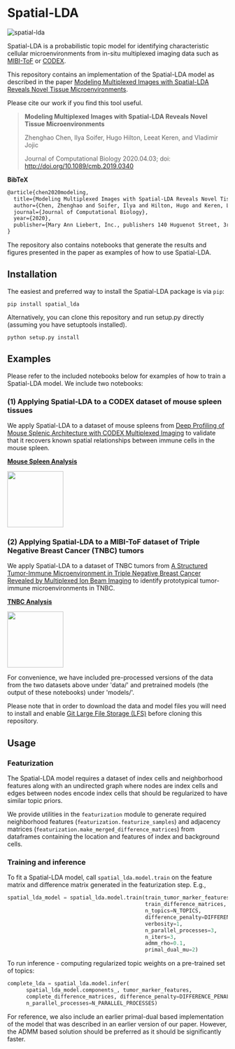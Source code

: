 # Spatial-LDA

![spatial-lda](https://github.com/calico/spatial_lda/workflows/spatial-lda/badge.svg)

Spatial-LDA is a probabilistic topic model for identifying characteristic cellular microenvironments from
in-situ multiplexed imaging data such as [MIBI-ToF](https://www.sciencedirect.com/science/article/pii/S0092867418311000)
or [CODEX](https://www.cell.com/cell/pdf/S0092-8674\(18\)30904-8.pdf).

This repository contains an implementation of the Spatial-LDA model as described in the paper
[Modeling Multiplexed Images with Spatial-LDA Reveals Novel Tissue Microenvironments](https://www.liebertpub.com/doi/full/10.1089/cmb.2019.0340).

Please cite our work if you find this tool useful.

> **Modeling Multiplexed Images with Spatial-LDA Reveals Novel Tissue Microenvironments**  
> 
> Zhenghao Chen, Ilya Soifer, Hugo Hilton, Leeat Keren, and Vladimir Jojic
> 
> Journal of Computational Biology 2020.04.03; doi: http://doi.org/10.1089/cmb.2019.0340

**BibTeX**

```latex
@article{chen2020modeling,
  title={Modeling Multiplexed Images with Spatial-LDA Reveals Novel Tissue Microenvironments},
  author={Chen, Zhenghao and Soifer, Ilya and Hilton, Hugo and Keren, Leeat and Jojic, Vladimir},
  journal={Journal of Computational Biology},
  year={2020},
  publisher={Mary Ann Liebert, Inc., publishers 140 Huguenot Street, 3rd Floor New~…}
}
```

The repository also contains notebooks that generate the results and figures presented in the paper as examples of
how to use Spatial-LDA.

## Installation

The easiest and preferred way to install the Spatial-LDA package is via `pip`:

`pip install spatial_lda`

Alternatively, you can clone this repository and run setup.py directly (assuming you have setuptools installed).

`python setup.py install`

## Examples

Please refer to the included notebooks below for examples of how to train a Spatial-LDA model. We include two notebooks:

### (1) Applying Spatial-LDA to a CODEX dataset of mouse spleen tissues

We apply Spatial-LDA to a dataset of mouse spleens from [Deep Profiling of Mouse Splenic Architecture with
CODEX Multiplexed Imaging](https://www.cell.com/cell/pdf/S0092-8674\(18\)30904-8.pdf) to validate that it recovers known spatial relationships
between immune cells in the mouse spleen.

[**Mouse Spleen Analysis**](https://colab.research.google.com/drive/1L-OOo2WNkIdR7sjKx4U2Ql214SYoh1sE?usp=sharing)

<a href="https://colab.research.google.com/drive/1L-OOo2WNkIdR7sjKx4U2Ql214SYoh1sE?usp=sharing"><img src="https://colab.research.google.com/img/colab_favicon_256px.png" width="128"></a>

### (2) Applying Spatial-LDA to a MIBI-ToF dataset of Triple Negative Breast Cancer (TNBC) tumors

We apply Spatial-LDA to a dataset of TNBC tumors from [A Structured Tumor-Immune Microenvironment in Triple Negative
Breast Cancer Revealed by Multiplexed Ion Beam Imaging](https://www.sciencedirect.com/science/article/pii/S0092867418311000)
to identify prototypical tumor-immune microenvironments in TNBC.

[**TNBC Analysis**](https://colab.research.google.com/drive/1Dx8nW37OFaRMN6ILfrwQ6nhDAMQAdNH4?usp=sharing)

<a href="https://colab.research.google.com/drive/1Dx8nW37OFaRMN6ILfrwQ6nhDAMQAdNH4?usp=sharing"><img src="https://colab.research.google.com/img/colab_favicon_256px.png" width="128"></a>

For convenience, we have included pre-processed versions of the data from the two datasets above under 'data/' and
pretrained models (the output of these notebooks) under 'models/'.

Please note that in order to download the data and model files you will need to install and enable 
[Git Large File Storage (LFS)](https://docs.github.com/en/github/managing-large-files/installing-git-large-file-storage)
before cloning this repository.

## Usage

### Featurization

The Spatial-LDA model requires a dataset of index cells and neighborhood features along with an undirected graph
where nodes are index cells and edges between nodes encode index cells that should be regularized to have similar
topic priors.

We provide utilities in the `featurization` module to generate required neighborhood features
(`featurization.featurize_samples`) and adjacency matrices (`featurization.make_merged_difference_matrices`)
from dataframes containing the location and features of index and background cells.

### Training and inference

To fit a Spatial-LDA model, call `spatial_lda.model.train` on the feature matrix and difference matrix generated in
the featurization step. E.g.,

```python
spatial_lda_model = spatial_lda.model.train(train_tumor_marker_features, 
                                            train_difference_matrices, 
                                            n_topics=N_TOPICS, 
                                            difference_penalty=DIFFERENCE_PENALTY, 
                                            verbosity=1,
                                            n_parallel_processes=3,
                                            n_iters=3,
                                            admm_rho=0.1,
                                            primal_dual_mu=2)
```

To run inference - computing regularized topic weights on a pre-trained set of topics:

```python
complete_lda = spatial_lda.model.infer(
      spatial_lda_model.components_, tumor_marker_features, 
      complete_difference_matrices, difference_penalty=DIFFERENCE_PENALTY,
      n_parallel_processes=N_PARALLEL_PROCESSES)
```

For reference, we also include an earlier primal-dual based implementation of the model that was described in an
earlier version of our paper. However, the ADMM based solution should be preferred as it should be significantly faster.
